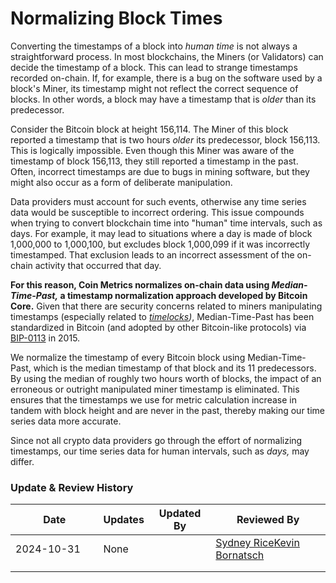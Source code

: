 # Normalizing Block Times

Converting the timestamps of a block into _human time_ is not always a straightforward process. In most blockchains, the Miners (or Validators) can decide the timestamp of a block. This can lead to strange timestamps recorded on-chain. If, for example, there is a bug on the software used by a block's Miner, its timestamp might not reflect the correct sequence of blocks. In other words, a block may have a timestamp that is _older_ than its predecessor.

Consider the Bitcoin block at height 156,114. The Miner of this block reported a timestamp that is two hours _older_ its predecessor, block 156,113. This is logically impossible. Even though this Miner was aware of the timestamp of block 156,113, they still reported a timestamp in the past. Often, incorrect timestamps are due to bugs in mining software, but they might also occur as a form of deliberate manipulation.

Data providers must account for such events, otherwise any time series data would be susceptible to incorrect ordering. This issue compounds when trying to convert blockchain time into "human" time intervals, such as days. For example, it may lead to situations where a day is made of block 1,000,000 to 1,000,100, but excludes block 1,000,099 if it was incorrectly timestamped. That exclusion leads to an incorrect assessment of the on-chain activity that occurred that day.&#x20;

**For this reason, Coin Metrics normalizes on-chain data using&#x20;**_**Median-Time-Past,**_**&#x20;a timestamp normalization approach developed by Bitcoin Core.** Given that there are security concerns related to miners manipulating timestamps (especially related to [_timelocks_](https://github.com/bitcoinbook/bitcoinbook/blob/develop/ch07.asciidoc)_)_, Median-Time-Past has been standardized in Bitcoin (and adopted by other Bitcoin-like protocols) via [BIP-0113](https://github.com/bitcoin/bips/blob/master/bip-0113.mediawiki) in 2015.&#x20;

We normalize the timestamp of every Bitcoin block using Median-Time-Past, which is the median timestamp of that block and its 11 predecessors. By using the median of roughly two hours worth of blocks, the impact of an erroneous or outright manipulated miner timestamp is eliminated. This ensures that the timestamps we use for metric calculation increase in tandem with block height and are never in the past, thereby making our time series data more accurate.&#x20;

Since not all crypto data providers go through the effort of normalizing timestamps, our time series data for human intervals, such as _days,_ may differ.&#x20;

### Update & Review History

<table><thead><tr><th width="124.48046875">Date</th><th>Updates</th><th data-type="users" data-multiple>Updated By</th><th data-type="users" data-multiple>Reviewed By</th></tr></thead><tbody><tr><td>2024-10-31</td><td>None</td><td></td><td><a href="https://app.gitbook.com/u/Z8t0NtNLRdQ3WnTAvqWGuMSFQgI2">Sydney Rice</a><a href="https://app.gitbook.com/u/M1brbG8m8hZvW03Yee3TypAjTNp1">Kevin Bornatsch</a></td></tr><tr><td></td><td></td><td></td><td></td></tr><tr><td></td><td></td><td></td><td></td></tr></tbody></table>
